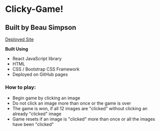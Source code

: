 # Clicky-Game!
## Built by Beau Simpson
[Deployed Site](https://beausimpson.github.io/clicky-game/)

**Built Using**
- React JavaScript library
- HTML
- CSS / Bootstrap CSS Framework
- Deployed on GitHub pages

### How to play:
- Begin game by clicking an image
- Do not click an image more than once or the game is over
- The game is won, if all 12 images are "clicked" without clicking an already "clicked" image
- Game resets if an image is "clicked" more than once or all the images have been "clicked"